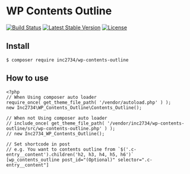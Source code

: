 # WP Contents Outline

[![Build Status](https://travis-ci.org/inc2734/wp-contents-outline.svg?branch=master)](https://travis-ci.org/inc2734/wp-contents-outline)
[![Latest Stable Version](https://poser.pugx.org/inc2734/wp-contents-outline/v/stable)](https://packagist.org/packages/inc2734/wp-contents-outline)
[![License](https://poser.pugx.org/inc2734/wp-contents-outline/license)](https://packagist.org/packages/inc2734/wp-contents-outline)

## Install
```
$ composer require inc2734/wp-contents-outline
```

## How to use
```
<?php
// When Using composer auto loader
require_once( get_theme_file_path( '/vendor/autoload.php' ) );
new Inc2734\WP_Contents_Outline\Contents_Outline();

// When not Using composer auto loader
// include_once( get_theme_file_path( '/vendor/inc2734/wp-contents-outline/src/wp-contents-outline.php' ) );
// new Inc2734_WP_Contents_Outline();

// Set shortcode in post
// e.g. You want to contents outline from `$('.c-entry__content').children('h2, h3, h4, h5, h6')`
[wp_contents_outline post_id="(Optional)" selector=".c-entry__content"]
```

